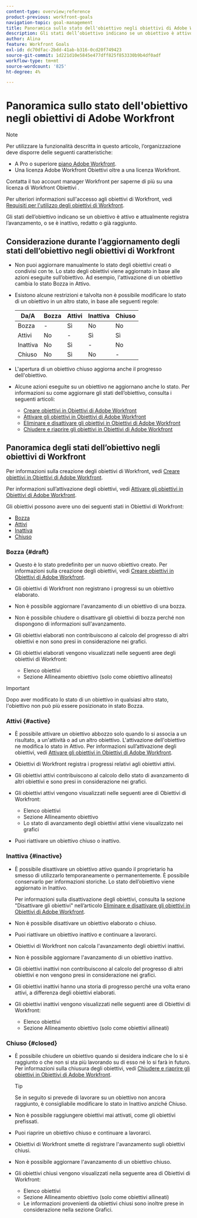 ```yaml
---
content-type: overview;reference
product-previous: workfront-goals
navigation-topic: goal-management
title: Panoramica sullo stato dell'obiettivo negli obiettivi di Adobe Workfront
description: Gli stati dell’obiettivo indicano se un obiettivo è attivo e attualmente registra l’avanzamento, o se è inattivo, redatto o già raggiunto.
author: Alina
feature: Workfront Goals
exl-id: dc70dfac-2bdd-41ab-b316-0cd20f749423
source-git-commit: 1d221d10e5845e477dff825f853330b9b4df0adf
workflow-type: tm+mt
source-wordcount: '825'
ht-degree: 4%

---
```


# Panoramica sullo stato dell&#39;obiettivo negli obiettivi di Adobe Workfront

<!--drafted for P&P new model: the note at the top will need to be replaced with this:    
    
Your organization must have the following to use the functionality described in this article:    
    
* For the legacy plan and license structure:     
    
  * A Pro or higher [Adobe Workfront plan](https://www.workfront.com/plans).     
  * An Adobe Workfront Goals license in addition to a Workfront license.    
    
* For the current plan and license structure:    
    
  * An Ultimate plan     
        
    Or    
        
    An additional license for Adobe Workfront Goals for the Prime or Select Adobe Workfront plans. <is there a link we can add here for the plans and what they contain?!>    
    
Contact your Workfront account manager to learn about a Workfront Goals license.    
    
For additional information about access to Workfront Goals, see [Requirements to use Workfront Goals](../workfront-goals/goal-management/access-needed-for-wf-goals.md).    
-->

>[!NOTE]
>
>Per utilizzare la funzionalità descritta in questo articolo, l’organizzazione deve disporre delle seguenti caratteristiche:
>
>* A Pro o superiore [piano Adobe Workfront](https://www.workfront.com/plans).
>* Una licenza Adobe Workfront Obiettivi oltre a una licenza Workfront.
>
>Contatta il tuo account manager Workfront per saperne di più su una licenza di Workfront Obiettivi .

Per ulteriori informazioni sull&#39;accesso agli obiettivi di Workfront, vedi [Requisiti per l&#39;utilizzo degli obiettivi di Workfront](../../workfront-goals/goal-management/access-needed-for-wf-goals.md).


Gli stati dell’obiettivo indicano se un obiettivo è attivo e attualmente registra l’avanzamento, o se è inattivo, redatto o già raggiunto.

## Considerazione durante l’aggiornamento degli stati dell’obiettivo negli obiettivi di Workfront

* Non puoi aggiornare manualmente lo stato degli obiettivi creati o condivisi con te. Lo stato degli obiettivi viene aggiornato in base alle azioni eseguite sull’obiettivo. Ad esempio, l&#39;attivazione di un obiettivo cambia lo stato Bozza in Attivo.
* Esistono alcune restrizioni e talvolta non è possibile modificare lo stato di un obiettivo in un altro stato, in base alle seguenti regole:

   | Da/A | Bozza | Attivi | Inattiva | Chiuso |
   |---|---|---|---|---|
   | Bozza | - | Sì | No | No |
   | Attivi | No | - | Sì | Sì |
   | Inattiva | No | Sì | - | No |
   | Chiuso | No | Sì | No | - |

* L&#39;apertura di un obiettivo chiuso aggiorna anche il progresso dell&#39;obiettivo.
* Alcune azioni eseguite su un obiettivo ne aggiornano anche lo stato. Per informazioni su come aggiornare gli stati dell’obiettivo, consulta i seguenti articoli:

   * [Creare obiettivi in Obiettivi di Adobe Workfront](../../workfront-goals/goal-management/create-goals.md)
   * [Attivare gli obiettivi in Obiettivi di Adobe Workfront](../../workfront-goals/goal-management/activate-goals.md)
   * [Eliminare e disattivare gli obiettivi in Obiettivi di Adobe Workfront](../../workfront-goals/goal-management/delete-and-deactivate-goals.md)
   * [Chiudere e riaprire gli obiettivi in Obiettivi di Adobe Workfront](../../workfront-goals/goal-management/close-and-reopen-goals.md)

## Panoramica degli stati dell’obiettivo negli obiettivi di Workfront

Per informazioni sulla creazione degli obiettivi di Workfront, vedi [Creare obiettivi in Obiettivi di Adobe Workfront](../../workfront-goals/goal-management/create-goals.md).

Per informazioni sull’attivazione degli obiettivi, vedi [Attivare gli obiettivi in Obiettivi di Adobe Workfront](../../workfront-goals/goal-management/activate-goals.md).

Gli obiettivi possono avere uno dei seguenti stati in Obiettivi di Workfront:

* [Bozza](#draft)
* [Attivi](#active)
* [Inattiva](#inactive)
* [Chiuso](#closed)

### Bozza {#draft}

* Questo è lo stato predefinito per un nuovo obiettivo creato. Per informazioni sulla creazione degli obiettivi, vedi [Creare obiettivi in Obiettivi di Adobe Workfront](../../workfront-goals/goal-management/create-goals.md).
* Gli obiettivi di Workfront non registrano i progressi su un obiettivo elaborato.
* Non è possibile aggiornare l&#39;avanzamento di un obiettivo di una bozza.
* Non è possibile chiudere o disattivare gli obiettivi di bozza perché non dispongono di informazioni sull&#39;avanzamento.
* Gli obiettivi elaborati non contribuiscono al calcolo del progresso di altri obiettivi e non sono presi in considerazione nei grafici.
* Gli obiettivi elaborati vengono visualizzati nelle seguenti aree degli obiettivi di Workfront:

   * Elenco obiettivi
   * Sezione Allineamento obiettivo (solo come obiettivo allineato)


>[!IMPORTANT]
>
>Dopo aver modificato lo stato di un obiettivo in qualsiasi altro stato, l&#39;obiettivo non può più essere posizionato in stato Bozza.

### Attivi {#active}

* È possibile attivare un obiettivo abbozzo solo quando lo si associa a un risultato, a un&#39;attività o ad un altro obiettivo. L&#39;attivazione dell&#39;obiettivo ne modifica lo stato in Attivo. Per informazioni sull’attivazione degli obiettivi, vedi [Attivare gli obiettivi in Obiettivi di Adobe Workfront](../../workfront-goals/goal-management/activate-goals.md).
* Obiettivi di Workfront registra i progressi relativi agli obiettivi attivi.
* Gli obiettivi attivi contribuiscono al calcolo dello stato di avanzamento di altri obiettivi e sono presi in considerazione nei grafici.
* Gli obiettivi attivi vengono visualizzati nelle seguenti aree di Obiettivi di Workfront:

   * Elenco obiettivi
   * Sezione Allineamento obiettivo
   * Lo stato di avanzamento degli obiettivi attivi viene visualizzato nei grafici

* Puoi riattivare un obiettivo chiuso o inattivo.

### Inattiva {#inactive}

* È possibile disattivare un obiettivo attivo quando il proprietario ha smesso di utilizzarlo temporaneamente o permanentemente. È possibile conservarlo per informazioni storiche. Lo stato dell’obiettivo viene aggiornato in Inattivo.

   Per informazioni sulla disattivazione degli obiettivi, consulta la sezione &quot;Disattivare gli obiettivi&quot; nell’articolo [Eliminare e disattivare gli obiettivi in Obiettivi di Adobe Workfront](../../workfront-goals/goal-management/delete-and-deactivate-goals.md).

* Non è possibile disattivare un obiettivo elaborato o chiuso.
* Puoi riattivare un obiettivo inattivo e continuare a lavorarci.
* Obiettivi di Workfront non calcola l&#39;avanzamento degli obiettivi inattivi.
* Non è possibile aggiornare l&#39;avanzamento di un obiettivo inattivo.
* Gli obiettivi inattivi non contribuiscono al calcolo del progresso di altri obiettivi e non vengono presi in considerazione nei grafici.
* Gli obiettivi inattivi hanno una storia di progresso perché una volta erano attivi, a differenza degli obiettivi elaborati.
* Gli obiettivi inattivi vengono visualizzati nelle seguenti aree di Obiettivi di Workfront:

   * Elenco obiettivi
   * Sezione Allineamento obiettivo (solo come obiettivi allineati)

### Chiuso {#closed}

* È possibile chiudere un obiettivo quando si desidera indicare che lo si è raggiunto o che non si sta più lavorando su di esso né lo si farà in futuro. Per informazioni sulla chiusura degli obiettivi, vedi [Chiudere e riaprire gli obiettivi in Obiettivi di Adobe Workfront](../../workfront-goals/goal-management/close-and-reopen-goals.md).

   >[!TIP]
   >
   >Se in seguito si prevede di lavorare su un obiettivo non ancora raggiunto, è consigliabile modificare lo stato in Inattivo anziché Chiuso.

* Non è possibile raggiungere obiettivi mai attivati, come gli obiettivi prefissati.
* Puoi riaprire un obiettivo chiuso e continuare a lavorarci.
* Obiettivi di Workfront smette di registrare l&#39;avanzamento sugli obiettivi chiusi.
* Non è possibile aggiornare l&#39;avanzamento di un obiettivo chiuso.
* Gli obiettivi chiusi vengono visualizzati nella seguente area di Obiettivi di Workfront:

   * Elenco obiettivi
   * Sezione Allineamento obiettivo (solo come obiettivi allineati)
   * Le informazioni provenienti da obiettivi chiusi sono inoltre prese in considerazione nella sezione Grafici.
